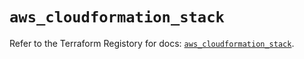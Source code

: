 # `aws_cloudformation_stack`

Refer to the Terraform Registory for docs: [`aws_cloudformation_stack`](https://registry.terraform.io/providers/hashicorp/aws/5.26.0/docs/resources/cloudformation_stack).
